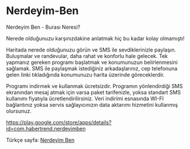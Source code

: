 Nerdeyim-Ben
============

Nerdeyim Ben - Burası Neresi?

Nerede olduğunuzu karşınızdakine anlatmak hiç bu kadar kolay olmamıştı!

Haritada nerede olduğunuzu görün ve SMS ile sevdiklerinizle paylaşın. Buluşmalar ve randevular, daha rahat ve konforlu hale gelecek. Tek yapmanız gereken programı başlatmak ve konumunuzun belirlenmesini sağlamak. SMS ile paylaşmak istediğiniz arkadaşlarınız, cep telefonuna gelen linki tıkladığında konumunuzu harita üzerinde göreceklerdir.

Programı indirmek ve kullanmak ücretsizdir. Programın yönlendirdiği SMS ekranından mesaj atmak için varsa paket tarifenizle, yoksa standart SMS kullanımı fiyatıyla ücretlendirilirsiniz. Veri indirimi esnasında WI-FI bağlantınız yoksa servis sağlayıcınızın data aktarımı hizmetini kullanmış olursunuz.

https://play.google.com/store/apps/details?id=com.habertrend.nerdeyimben

Türkçe sayfa: [Nerdeyim Ben](https://play.google.com/store/apps/details?id=com.habertrend.nerdeyimben&hl=tr)
